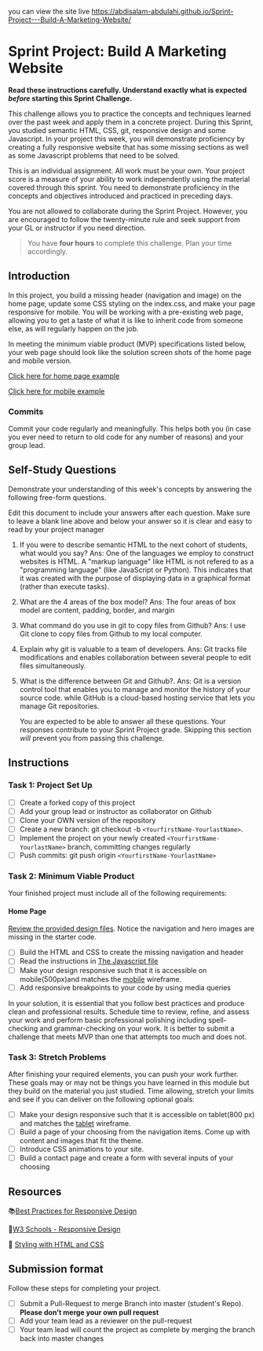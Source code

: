 you can view the site live https://abdisalam-abdulahi.github.io/Sprint-Project---Build-A-Marketing-Website/

# Sprint Project: Build A Marketing Website

**Read these instructions carefully. Understand exactly what is expected _before_ starting this Sprint Challenge.**

This challenge allows you to practice the concepts and techniques learned over the past week and apply them in a concrete project. During this Sprint, you studied semantic HTML, CSS, git, responsive design and some Javascript. In your project this week, you will demonstrate proficiency by creating a fully responsive website that has some missing sections as well as some Javascript problems that need to be solved.

This is an individual assignment. All work must be your own. Your project score is a measure of your ability to work independently using the material covered through this sprint. You need to demonstrate proficiency in the concepts and objectives introduced and practiced in preceding days.

You are not allowed to collaborate during the Sprint Project. However, you are encouraged to follow the twenty-minute rule and seek support from your GL or instructor if you need direction.

> You have **four hours** to complete this challenge. Plan your time accordingly.

## Introduction

In this project, you build a missing header (navigation and image) on the home page, update some CSS styling on the index.css, and make your page responsive for mobile. You will be working with a pre-existing web page, allowing you to get a taste of what it is like to inherit code from someone else, as will regularly happen on the job.

In meeting the minimum viable product (MVP) specifications listed below, your web page should look like the solution screen shots of the home page and mobile version.

[Click here for home page example](design_files/home-desktop.jpg)

[Click here for mobile example](design_files/home-mobile.jpg)

### Commits

Commit your code regularly and meaningfully. This helps both you (in case you ever need to return to old code for any number of reasons) and your group lead.

## Self-Study Questions

Demonstrate your understanding of this week's concepts by answering the following free-form questions.

Edit this document to include your answers after each question. Make sure to leave a blank line above and below your answer so it is clear and easy to read by your project manager

1. If you were to describe semantic HTML to the next cohort of students, what would you say?
   Ans: One of the languages we employ to construct websites is HTML. A "markup language" like HTML is not refered to as a "programming language" (like JavaScript or Python). This indicates that it was created with the purpose of displaying data in a graphical format (rather than execute tasks).
2. What are the 4 areas of the box model?
   Ans: The four areas of box model are content, padding, border, and margin
3. What command do you use in git to copy files from Github?
   Ans: I use Git clone to copy files from Github to my local computer.

4. Explain why git is valuable to a team of developers.
   Ans: Git tracks file modifications and enables collaboration between several people to edit files simultaneously.
5. What is the difference between Git and Github?.
   Ans: Git is a version control tool that enables you to manage and monitor the history of your source code. while GitHub is a cloud-based hosting service that lets you manage Git repositories.

   You are expected to be able to answer all these questions. Your responses contribute to your Sprint Project grade. Skipping this section _will_ prevent you from passing this challenge.

## Instructions

### Task 1: Project Set Up

- [ ] Create a forked copy of this project
- [ ] Add your group lead or instructor as collaborator on Github
- [ ] Clone your OWN version of the repository
- [ ] Create a new branch: git checkout -b `<YourfirstName-YourlastName>`.
- [ ] Implement the project on your newly created `<YourfirstName-YourlastName>` branch, committing changes regularly
- [ ] Push commits: git push origin `<YourfirstName-YourlastName>`

### Task 2: Minimum Viable Product

Your finished project must include all of the following requirements:

#### Home Page

[Review the provided design files](/design_files). Notice the navigation and hero images are missing in the starter code.

- [ ] Build the HTML and CSS to create the missing navigation and header
- [ ] Read the instructions in [The Javascript file](/js/index.js)
- [ ] Make your design responsive such that it is accessible on mobile(500px)and matches the [mobile](design_files/home-mobile.jpg) wireframe.
- [ ] Add responsive breakpoints to your code by using media queries

In your solution, it is essential that you follow best practices and produce clean and professional results. Schedule time to review, refine, and assess your work and perform basic professional polishing including spell-checking and grammar-checking on your work. It is better to submit a challenge that meets MVP than one that attempts too much and does not.

### Task 3: Stretch Problems

After finishing your required elements, you can push your work further. These goals may or may not be things you have learned in this module but they build on the material you just studied. Time allowing, stretch your limits and see if you can deliver on the following optional goals:

- [ ] Make your design responsive such that it is accessible on tablet(800 px) and matches the [tablet](design/Tablet.png) wireframe.
- [ ] Build a page of your choosing from the navigation items. Come up with content and images that fit the theme.
- [ ] Introduce CSS animations to your site.
- [ ] Build a contact page and create a form with several inputs of your choosing

## Resources

📚[Best Practices for Responsive Design](https://www.browserstack.com/guide/responsive-design-breakpoints)

🤝[W3 Schools - Responsive Design](https://www.w3schools.com/html/html_responsive.asp)

👀 [Styling with HTML and CSS](https://www.w3schools.com/html/html_css.asp)

## Submission format

Follow these steps for completing your project.

- [ ] Submit a Pull-Request to merge <firstName-lastName> Branch into master (student's Repo). **Please don't merge your own pull request**
- [ ] Add your team lead as a reviewer on the pull-request
- [ ] Your team lead will count the project as complete by merging the branch back into master
      changes
